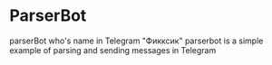 # ParserBot
parserBot who's name in Telegram "Фикксик"
parserbot is a simple example of parsing and sending messages in Telegram
